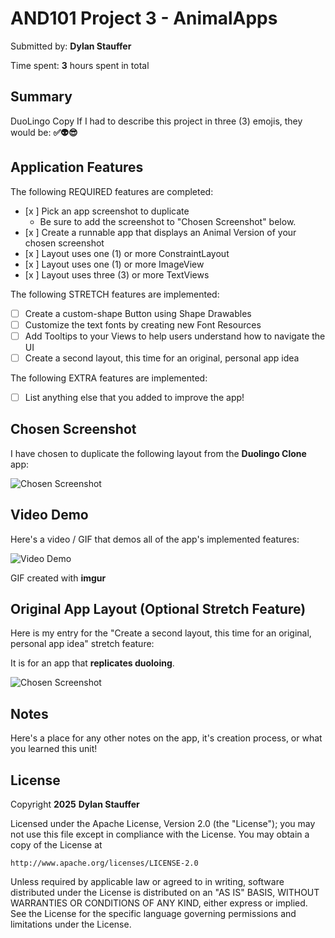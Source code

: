 <!-- (This is a comment) INSTRUCTIONS: Go through this page and fill out any **bolded** entries with their correct values.-->

# AND101 Project 3 - AnimalApps

Submitted by: **Dylan Stauffer**

Time spent: **3** hours spent in total

## Summary

DuoLingo Copy
If I had to describe this project in three (3) emojis, they would be: **✅👽😎**

## Application Features

<!-- (This is a comment) Please be sure to change the [ ] to [x] for any features you completed.  If a feature is not checked [x], you might miss the points for that item! -->

The following REQUIRED features are completed:

- [x ] Pick an app screenshot to duplicate
  - Be sure to add the screenshot to "Chosen Screenshot" below.
- [x ] Create a runnable app that displays an Animal Version of your chosen screenshot
- [x ] Layout uses one (1) or more ConstraintLayout
- [x ] Layout uses one (1) or more ImageView
- [x ] Layout uses three (3) or more TextViews

The following STRETCH features are implemented:

- [ ] Create a custom-shape Button using Shape Drawables
- [ ] Customize the text fonts by creating new Font Resources
- [ ] Add Tooltips to your Views to help users understand how to navigate the UI
- [ ] Create a second layout, this time for an original, personal app idea

The following EXTRA features are implemented:

- [ ] List anything else that you added to improve the app!

## Chosen Screenshot

I have chosen to duplicate the following layout from the **Duolingo Clone** app:

<img src='[http://example.com/link/to/your/image.png](https://imagedelivery.net/TdOFO8cMbrd4pybDkZvV1Q/25badfa6-768a-4242-a64d-fc8cdf830500/q=90,format=auto,onerror=redirect)' title='Chosen Screenshot' width='' alt='Chosen Screenshot' />

## Video Demo

Here's a video / GIF that demos all of the app's implemented features:

<img src='https://i.imgur.com/mNTeYzL.gif' title='DuoLingo Clone Demo' width='' alt='Video Demo' />

GIF created with **imgur**

<!-- Recommended tools:
- [Kap](https://getkap.co/) for macOS
- [ScreenToGif](https://www.screentogif.com/) for Windows
- [peek](https://github.com/phw/peek) for Linux. -->

## Original App Layout (Optional Stretch Feature)

Here is my entry for the "Create a second layout, this time for an original, personal app idea" stretch feature:

It is for an app that **replicates duoloing**.

<img src='http://example.com/link/to/your/image.png' title='Chosen Screenshot' width='' alt='Chosen Screenshot' />

## Notes

Here's a place for any other notes on the app, it's creation process, or what you learned this unit!

## License

Copyright **2025** **Dylan Stauffer**

Licensed under the Apache License, Version 2.0 (the "License");
you may not use this file except in compliance with the License.
You may obtain a copy of the License at

    http://www.apache.org/licenses/LICENSE-2.0

Unless required by applicable law or agreed to in writing, software
distributed under the License is distributed on an "AS IS" BASIS,
WITHOUT WARRANTIES OR CONDITIONS OF ANY KIND, either express or implied.
See the License for the specific language governing permissions and
limitations under the License.

